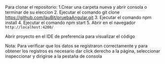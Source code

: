 Para clonar el repositorio: 
1.Crear una carpeta nueva y abrir consola o terminar de su eleccion
2. Ejecutar el comando git clone https://github.com/lauBit/pruebaAngular.git
3. Ejecutar el comando npm install 
4. Ejecutar el comando npm start 
5. Abrir en el navegador `http://localhost:4200/`

Abrir proyecto en el IDE de preferencia para visualizar el código

Nota: Para verificar que los datos se registraron correctamente y para obtener los registros es necesario 
		dar click derecho a la página, seleccionar inspeccionar y dirigirse a la pestaña de consola 

